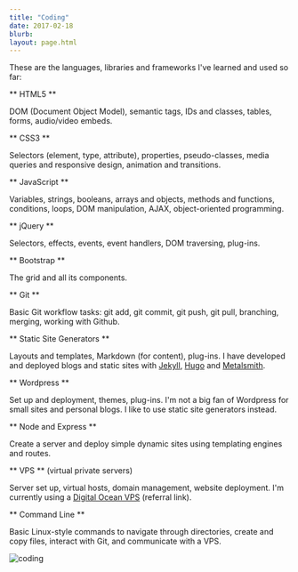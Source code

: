 ```yaml
---
title: "Coding"
date: 2017-02-18
blurb: 
layout: page.html
---
```


These are the languages, libraries and frameworks I've learned and used so far:

<i class="icon-html5-alt"></i> ** HTML5 **

DOM (Document Object Model), semantic tags, IDs and classes, tables, forms, audio/video embeds.

<i class="icon-css3-alt"></i> ** CSS3 **

Selectors (element, type, attribute), properties, pseudo-classes, media queries and responsive design, animation and transitions.

<i class="icon-javascript-alt"></i> ** JavaScript **

Variables, strings, booleans, arrays and objects, methods and functions, conditions, loops, DOM manipulation, AJAX, object-oriented programming.

<i class="icon-jquery"></i> ** jQuery **

Selectors, effects, events, event handlers, DOM traversing, plug-ins.

<i class="icon-bootstrap"></i> ** Bootstrap **

The grid and all its components.

<i class="icon-git"></i> ** Git **

Basic Git workflow tasks: git add, git commit, git push, git pull, branching, merging, working with Github.

<i class="icon-html"></i> ** Static Site Generators **

Layouts and templates, Markdown (for content), plug-ins. I have developed and deployed blogs and static sites with [Jekyll](http://jekyllrb.com/), [Hugo](http://gohugo.io) and [Metalsmith](http://metalsmith.io).

<i class="icon-wordpress"></i> ** Wordpress **

Set up and deployment, themes, plug-ins. I'm not a big fan of Wordpress for small sites and personal blogs. I like to use static site generators instead.

<i class="icon-nodejs"></i> ** Node and Express **

Create a server and deploy simple dynamic sites using templating engines and routes.

<i class="icon-azure"></i> ** VPS ** (virtual private servers)

Server set up, virtual hosts, domain management, website deployment. I'm currently using a [Digital Ocean VPS](https://m.do.co/c/b96aa4f9fdfd) (referral link).

<i class="icon-shell"></i> ** Command Line **

Basic Linux-style commands to navigate through directories, create and copy files, interact with Git, and communicate with a VPS.

<img src="../img/coding.jpg" class="profile medium" alt="coding">
